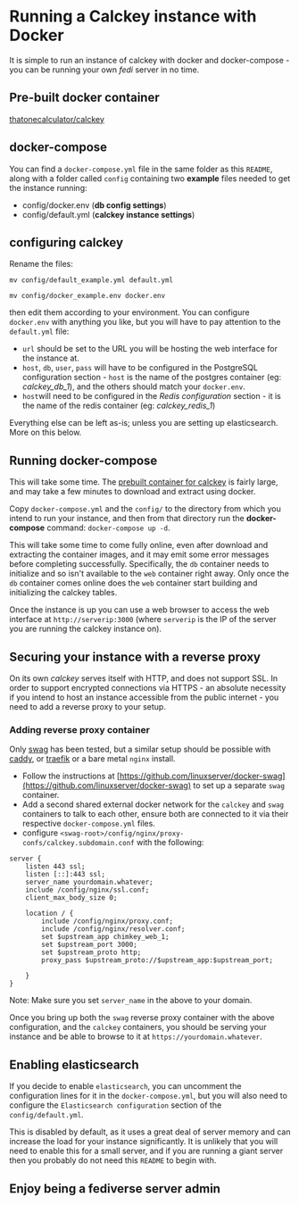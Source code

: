 # Running a Calckey instance with Docker
It is simple to run an instance of calckey with docker and docker-compose - you can be running your own *fedi* server in no time.

## Pre-built docker container
[thatonecalculator/calckey](https://hub.docker.com/r/thatonecalculator/calckey)
## docker-compose
You can find a `docker-compose.yml` file in the same folder as this `README`, along with a folder called `config` containing two **example** files needed to get the instance running:
- config/docker.env (**db config settings**)
- config/default.yml (**calckey instance settings**)

## configuring calckey

Rename the files:

`mv config/default_example.yml default.yml`

`mv config/docker_example.env docker.env`

then edit them according to your environment.
You can configure `docker.env` with anything you like, but you will have to pay attention to the `default.yml` file:
- `url` should be set to the URL you will be hosting the web interface for the instance at.
- `host`, `db`, `user`, `pass` will have to be configured in the PostgreSQL configuration section - `host` is the name of the postgres container (eg: *calckey_db_1*), and the others should match your `docker.env`.
- `host`will need to be configured in the *Redis configuration* section - it is the name of the redis container (eg: *calckey_redis_1*)

Everything else can be left as-is; unless you are setting up elasticsearch. More on this below.
## Running docker-compose
This will take some time. The [prebuilt container for calckey](https://hub.docker.com/r/thatonecalculator/calckey) is fairly large, and may take a few minutes to download and extract using docker.

Copy `docker-compose.yml` and the `config/` to the directory from which you intend to run your instance, and then from that directory run the **docker-compose** command:
`docker-compose up -d`.

This will take some time to come fully online, even after download and extracting the container images, and it may emit some error messages before completing successfully. Specifically, the `db` container needs to initialize and so isn't available to the `web` container right away. Only once the `db` container comes online does the `web` container start building and initializing the calckey tables.

Once the instance is up you can use a web browser to access the web interface at `http://serverip:3000` (where `serverip` is the IP of the server you are running the calckey instance on).

## Securing your instance with a reverse proxy
On its own *calckey* serves itself with HTTP, and does not support SSL. In order to support encrypted connections via HTTPS - an absolute necessity if you intend to host an instance accessible from the public internet - you need to add a reverse proxy to your setup.
### Adding reverse proxy container
Only [swag](https://hub.docker.com/r/linuxserver/swag) has been tested, but a similar setup should be possible with [caddy](https://hub.docker.com/_/caddy), or [traefik](https://hub.docker.com/_/traefik) or a bare metal `nginx` install.
- Follow the instructions at [https://github.com/linuxserver/docker-swag](https://github.com/linuxserver/docker-swag) to set up a separate `swag` container.
- Add a second shared external docker network for the `calckey` and `swag` containers to talk to each other, ensure both are connected to it via their respective `docker-compose.yml` files.
- configure `<swag-root>/config/nginx/proxy-confs/calckey.subdomain.conf` with the following: 
```
server {
    listen 443 ssl;
    listen [::]:443 ssl;
    server_name yourdomain.whatever;
    include /config/nginx/ssl.conf;
    client_max_body_size 0;

    location / {
        include /config/nginx/proxy.conf;
        include /config/nginx/resolver.conf;
        set $upstream_app chimkey_web_1;
        set $upstream_port 3000;
        set $upstream_proto http;
        proxy_pass $upstream_proto://$upstream_app:$upstream_port;

    }
}
```
Note: Make sure you set `server_name` in the above to your domain.

Once you bring up both the `swag` reverse proxy container with the above configuration, and the `calckey` containers, you should be serving your instance and be able to browse to it at `https://yourdomain.whatever`.

## Enabling elasticsearch
If you decide to enable `elasticsearch`, you can uncomment the configuration lines for it in the `docker-compose.yml`, but you will also need to configure the `Elasticsearch configuration` section of the `config/default.yml`.

This is disabled by default, as it uses a great deal of server memory and can increase the load for your instance significantly.  It is unlikely that you will need to enable this for a small server, and if you are running a giant server then you probably do not need this `README` to begin with.

## Enjoy being a fediverse server admin